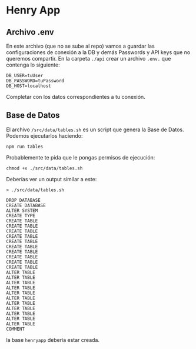 # Henry App

## Archivo .env

En este archivo (que no se sube al repo) vamos a guardar las configuraciones de conexión a la DB y demás Passwords y API keys que no queremos compartir.
En la carpeta `./api` crear un archivo `.env.` que contenga lo siguiente:

```
DB_USER=tuUser
DB_PASSWORD=tuPassword
DB_HOST=localhost
```

Completar con los datos correspondientes a tu conexión.

## Base de Datos

El archivo `/src/data/tables.sh` es un script que genera la Base de Datos. Podemos ejecutarlos haciendo:

`npm run tables`


Probablemente te pida que le pongas permisos de ejecución:

`chmod +x ./src/data/tables.sh`

Deberías ver un output similar a este:

```
> ./src/data/tables.sh

DROP DATABASE
CREATE DATABASE
ALTER SYSTEM
CREATE TYPE
CREATE TABLE
CREATE TABLE
CREATE TABLE
CREATE TABLE
CREATE TABLE
CREATE TABLE
CREATE TABLE
CREATE TABLE
CREATE TABLE
CREATE TABLE
ALTER TABLE
ALTER TABLE
ALTER TABLE
ALTER TABLE
ALTER TABLE
ALTER TABLE
ALTER TABLE
ALTER TABLE
ALTER TABLE
ALTER TABLE
ALTER TABLE
COMMENT
```

la base `henryapp` debería estar creada.